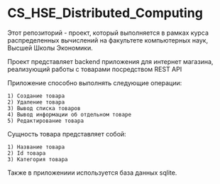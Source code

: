 # CS_HSE_Distributed_Computing

Этот репозиторий - проект, который выполняется в рамках курса распределенных вычислений на факультете компьютерных наук, Высшей Школы Экономики.

Проект представляет backend приложения для интернет магазина, реализующий работы с товарами посредством REST API

Приложение способно выполнять следующие операции:

    1) Создание товара
    2) Удаление товара
    3) Вывод списка товаров
    4) Вывод информации об отдельном товаре
    5) Редактирование товара

Сущность товара представляет собой:

    1) Название товара
    2) Id товара
    3) Категория товара

Также в приложениии используется база данных sqlite.

